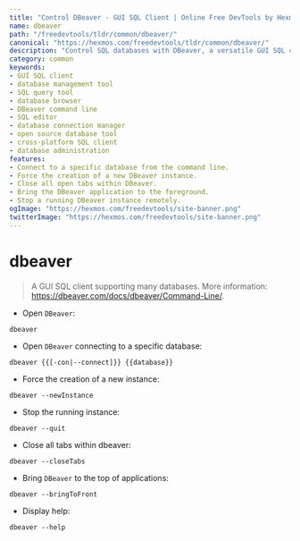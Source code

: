```yaml
---
title: "Control DBeaver - GUI SQL Client | Online Free DevTools by Hexmos"
name: dbeaver
path: "/freedevtools/tldr/common/dbeaver/"
canonical: "https://hexmos.com/freedevtools/tldr/common/dbeaver/"
description: "Control SQL databases with DBeaver, a versatile GUI SQL client. Connect to various databases, execute queries, and manage data. Free online tool, no registration required."
category: common
keywords:
- GUI SQL client
- database management tool
- SQL query tool
- database browser
- DBeaver command line
- SQL editor
- database connection manager
- open source database tool
- cross-platform SQL client
- database administration
features:
- Connect to a specific database from the command line.
- Force the creation of a new DBeaver instance.
- Close all open tabs within DBeaver.
- Bring the DBeaver application to the foreground.
- Stop a running DBeaver instance remotely.
ogImage: "https://hexmos.com/freedevtools/site-banner.png"
twitterImage: "https://hexmos.com/freedevtools/site-banner.png"
---
```


# dbeaver

> A GUI SQL client supporting many databases.
> More information: <https://dbeaver.com/docs/dbeaver/Command-Line/>.

- Open `DBeaver`:

`dbeaver`

- Open `DBeaver` connecting to a specific database:

`dbeaver {{[-con|--connect]}} {{database}}`

- Force the creation of a new instance:

`dbeaver --newInstance`

- Stop the running instance:

`dbeaver --quit`

- Close all tabs within dbeaver:

`dbeaver --closeTabs`

- Bring `DBeaver` to the top of applications:

`dbeaver --bringToFront`

- Display help:

`dbeaver --help`
